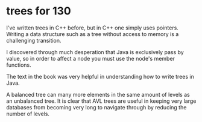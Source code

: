 # trees for 130
I've written trees in C++ before, but in C++ one simply uses pointers. Writing a data structure such as a tree without access to memory is a challenging transition.

I discovered through much desperation that Java is exclusively pass by value, so in order to affect a node you must use the node's member functions.

The text in the book was very helpful in understanding how to write trees in Java.

A balanced tree can many more elements in the same amount of levels as an unbalanced tree. It is clear that AVL trees are useful in keeping very large databases from becoming very long to navigate through by reducing the number of levels.

